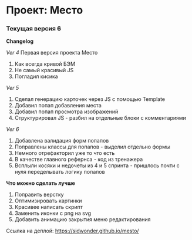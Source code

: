 # Проект: Место

### Текущая версия 6

**Changelog**

*Ver 4*
Первая версия проекта Место
1. Как всегда кривой БЭМ
2. Не самый красивый JS
3. Погладил кисика

*Ver 5*
1. Сделал генерацию карточек через JS с помощью Template
2. Добавил попап добавления места
3. Добавил попап просмотра изображений
4. Структурировал JS - разбил на отдельные блоки с комментариями

*Ver 6*
1. Добавлена валидация форм попапов
2. Поправлены классы для попапов - выделил отдельно формы
3. Немного отрефакторил уже то что есть
4. В качестве главного рефернса - код из тренажера
5. Всплыли косяки и недочеты из 4 и 5 спринта - пришлось почти с нуля переделывать логику попапов

**Что можно сделать лучше**

1. Поправить верстку
2. Оптимизировать картинки
3. Красивее написать скрипт
4. Заменить иконки с png на svg 
5. Добавить анимацию закрытия меню редактирования


Ссылка на деплой: https://sidwonder.github.io/mesto/
